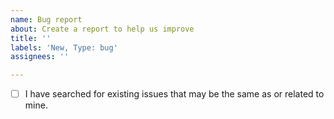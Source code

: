 ```yaml
---
name: Bug report
about: Create a report to help us improve
title: ''
labels: 'New, Type: bug'
assignees: ''

---
```


- [ ] I have searched for existing issues that may be the same as or related to mine.
